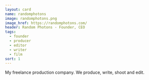 ```yaml
---
layout: card
name: randomphotons
image: randomphotons.png
image_href: https://randomphotons.com/
header: Random Photons - Founder, CEO
tags:
  - founder
  - producer
  - editor
  - writer
  - film
sort: 1
---
```

My freelance production company. We produce, write, shoot and edit.
